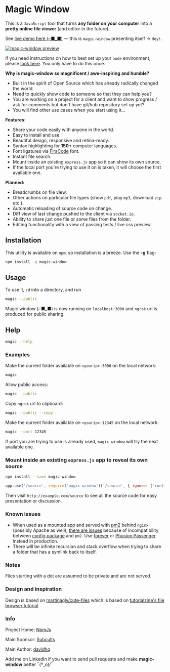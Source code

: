 # Magic Window

This is a `JavaScript` tool that turns **any folder on your computer** into a **pretty online file viewer** (and editor in the future).

See [live demo here (⌐■_■)](https://magic.uniqpath.com) — this is `magic-window` presenting itself → `Hey!`.

[![magic-window preview](http://cdn.tutorialzine.com/wp-content/uploads/2014/09/file-and-folder-grid.jpg)](https://demo.magic-window.io)

If you need instructions on how to best set up your `node` environment, please [look here](https://subcults.com/wiki/Code-Collaboration.pdf). You only have to do this once.

**Why is magic-window so magnificent / awe-inspiring and humble?**

* Built in the spirit of Open Source which has already radically changed the world.
* Need to quickly show code to someone so that they can help you?
* You are working on a project for a client and want to show progress / ask for comments but don't have git/hub repository set up yet?
* You will find other use cases when you start using it...

**Features:**

* Share your code easily with anyone in the world.
* Easy to install and use.
* Beautiful design, responsive and retina-ready.
* Syntax highlighting for **150+** computer languages.
* Font ligatures via [FiraCode](https://github.com/tonsky/FiraCode) font.
* Instant file search.
* Mount inside an existing `express.js` app so it can show its own source.
* If the local port you're trying to use it on is taken, it will choose the first available one.

**Planned:**

* Breadcrumbs on file view.
* Other actions on particular file types (show `pdf`, play `mp3`, download `zip` etc.).
* Automatic reloading of source code on change.
* Diff view of last change pushed to the client via `socket.io`.
* Ability to share just one file or some files from the folder.
* Editing functionality with a view of passing tests / live css preview.

## Installation

This utility is available on `npm`, so installation is a breeze. Use the **-g** flag:

```bash
npm install -g magic-window
```

## Usage

To use it, `cd` into a directory, and run

```bash
magic --public
```

Magic window (⌐■_■) is now running on `localhost:3000` and `ngrok` url is produced for public sharing.

## Help

```bash
magic --help
```

### Examples

Make the current folder available on `<yourip>:3000` on the local network:

```bash
magic
```

Allow public access:

```bash
magic --public
```

Copy `ngrok` url to clipboard:

```bash
magic --public --copy
```

Make the current folder available on `<yourip>:12345` on the local network:

```bash
magic --port 12345
```

If port you are trying to use is already used, `magic-window` will try the next available one.

### Mount inside an existing `express.js` app to reveal its own source

```bash
npm install --save magic-window
```

```javascript
app.use('/source', require('magic-window')('/source', { ignore: ['config'] }))
```

Then visit `http://example.com/source` to see all the source code for easy presentation or discussion.

### Known issues

* When used as a mounted app and served with [pm2](https://www.npmjs.com/package/pm2) behind `nginx` (possibly Apache as well), [there are issues](http://serverfault.com/questions/766280/nginx-proxy-pass-cannot-fetch-assets) because of incompatibility between [config package](https://www.npmjs.com/package/config) and `pm2`. Use [forever](https://www.npmjs.com/package/forever) or [Phusion Passenger](https://github.com/phusion/passenger/wiki/Phusion-Passenger:-Node.js-tutorial) instead in production.
* There will be infinite recursion and stack overflow when trying to share a folder that has a symlink back to itself.

### Notes

Files starting with a dot are assumed to be private and are not served.

### Design and inspiration

Design is based on [martinaglv/cute-files](https://github.com/martinaglv/cute-files) which is based on [tutorialzine's file browser tutorial](http://tutorialzine.com/2014/09/cute-file-browser-jquery-ajax-php/).

### Info

Project Home: [NpmJs](https://www.npmjs.com/package/magic-window)

Main Sponsor: [Subcults](https://subcults.com)

Main Author: [davidhq](https://davidkrmpotic.com)

Add me on LinkedIn if you want to send pull requests and make **magic-window** better ¯\(º_o)/¯
